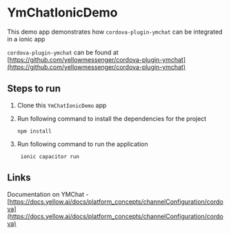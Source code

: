 # YmChatIonicDemo

This demo app demonstrates how `cordova-plugin-ymchat` can be integrated in a ionic app

`cordova-plugin-ymchat` can be found at [https://github.com/yellowmessenger/cordova-plugin-ymchat](https://github.com/yellowmessenger/cordova-plugin-ymchat)

## Steps to run

1. Clone this `YmChatIonicDemo` app

2. Run following command to install the dependencies for the project
   ```
   npm install
   ```
3. Run following command to run the application
   ```
    ionic capacitor run
   ```

## Links

Documentation on YMChat - [https://docs.yellow.ai/docs/platform_concepts/channelConfiguration/cordova](https://docs.yellow.ai/docs/platform_concepts/channelConfiguration/cordova)
